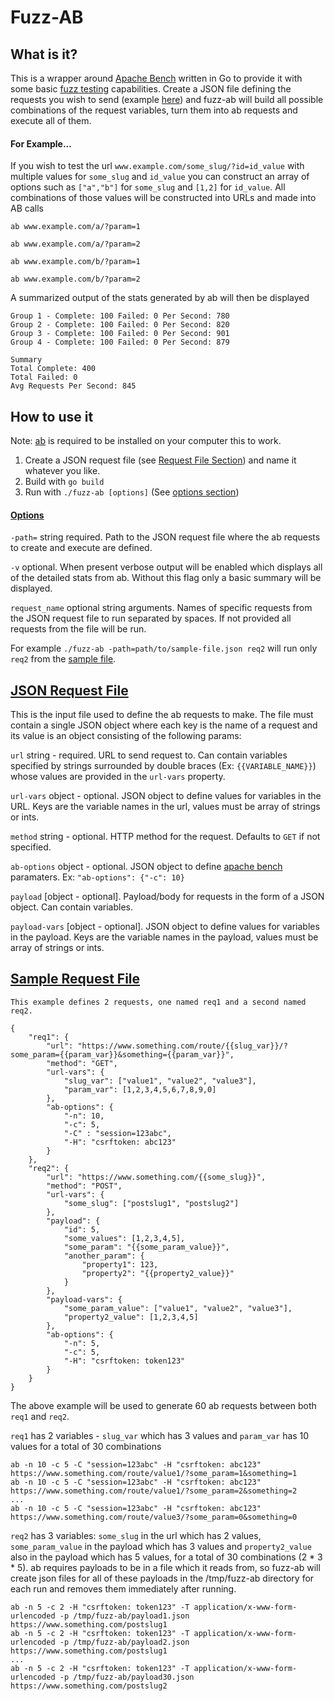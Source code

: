 # Fuzz-AB

## What is it?
This is a wrapper around [Apache Bench](https://httpd.apache.org/docs/2.4/programs/ab.html) written in Go to provide it with some basic [fuzz testing](https://en.wikipedia.org/wiki/Fuzzing) capabilities. Create a JSON file defining the requests you wish to send (example [here](#sample-request-file)) and fuzz-ab will build all possible combinations of the request variables, turn them into ab requests and execute all of them.

#### For Example...
If you wish to test the url `www.example.com/some_slug/?id=id_value` with multiple values for `some_slug` and `id_value` you can construct an array of options such as `["a","b"]` for `some_slug` and `[1,2]` for `id_value`. All combinations of those values will be constructed into URLs and made into AB calls

`ab www.example.com/a/?param=1`

`ab www.example.com/a/?param=2`

`ab www.example.com/b/?param=1`

`ab www.example.com/b/?param=2`

A summarized output of the stats generated by ab will then be displayed

```
Group 1 - Complete: 100 Failed: 0 Per Second: 780
Group 2 - Complete: 100 Failed: 0 Per Second: 820
Group 3 - Complete: 100 Failed: 0 Per Second: 901
Group 4 - Complete: 100 Failed: 0 Per Second: 879

Summary
Total Complete: 400
Total Failed: 0
Avg Requests Per Second: 845
```




## How to use it

Note: [ab](https://httpd.apache.org/docs/2.4/programs/ab.html) is required to be installed on your computer this to work. 

1. Create a JSON request file (see [Request File Section](#request-file)) and name it whatever you like.
2. Build with `go build`
3. Run with `./fuzz-ab [options]` (See [options section](#options))

#### [Options](#options)

`-path=` string required. Path to the JSON request file where the ab requests to create and execute are defined.

`-v` optional. When present verbose output will be enabled which displays all of the detailed stats from ab. Without this flag only a basic summary will be displayed.

`request_name` optional string arguments. Names of specific requests from the JSON request file to run separated by spaces. If not provided all requests from the file will be run. 

For example `./fuzz-ab -path=path/to/sample-file.json req2` will run only `req2` from the [sample file](#sample-request-file).

## [JSON Request File](#request-file)

This is the input file used to define the ab requests to make. The file must contain a single JSON object where each key is the name of a request and its value is an object consisting of the following params:

`url` string - required. URL to send request to. Can contain variables specified by strings surrounded by double braces (Ex: `{{VARIABLE_NAME}}`) whose values are provided in the `url-vars` property.

`url-vars` object - optional. JSON object to define values for variables in the URL. Keys are the variable names in the url, values must be array of strings or ints.

`method` string - optional. HTTP method for the request. Defaults to `GET` if not specified.

`ab-options` object - optional. JSON object to define [apache bench](https://httpd.apache.org/docs/2.4/programs/ab.html) paramaters. Ex: `"ab-options": {"-c": 10}`

`payload` [object - optional]. Payload/body for requests in the form of a JSON object. Can contain variables.

`payload-vars` [object - optional]. JSON object to define values for variables in the payload. Keys are the variable names in the payload, values must be array of strings or ints.


## [Sample Request File](#sample-request-file)

```
This example defines 2 requests, one named req1 and a second named req2.

{
    "req1": {
        "url": "https://www.something.com/route/{{slug_var}}/?some_param={{param_var}}&something={{param_var}}",
        "method": "GET",
        "url-vars": {
            "slug_var": ["value1", "value2", "value3"],
            "param_var": [1,2,3,4,5,6,7,8,9,0]
        },
        "ab-options": {
            "-n": 10,
            "-c": 5,
            "-C" : "session=123abc",
            "-H": "csrftoken: abc123"
        }
    },
    "req2": {
        "url": "https://www.something.com/{{some_slug}}",
        "method": "POST",
        "url-vars": {
            "some_slug": ["postslug1", "postslug2"]
        },
        "payload": {
            "id": 5,
            "some_values": [1,2,3,4,5],
            "some_param": "{{some_param_value}}",
            "another_param": {
                "property1": 123,
                "property2": "{{property2_value}}"
            }
        },
        "payload-vars": {
            "some_param_value": ["value1", "value2", "value3"],
            "property2_value": [1,2,3,4,5]
        },
        "ab-options": {
            "-n": 5,
            "-c": 5,
            "-H": "csrftoken: token123"
        }
    }
}

```

The above example will be used to generate 60 ab requests between both `req1` and `req2`. 

`req1` has 2 variables - `slug_var` which has 3 values and `param_var` has 10 values for a total of 30 combinations

```
ab -n 10 -c 5 -C "session=123abc" -H "csrftoken: abc123" https://www.something.com/route/value1/?some_param=1&something=1
ab -n 10 -c 5 -C "session=123abc" -H "csrftoken: abc123" https://www.something.com/route/value1/?some_param=2&something=2
...
ab -n 10 -c 5 -C "session=123abc" -H "csrftoken: abc123" https://www.something.com/route/value3/?some_param=0&something=0
```


`req2` has 3 variables: `some_slug` in the url which has 2 values, `some_param_value` in the payload which has 3 values and `property2_value` also in the payload which has 5 values, for a total of 30 combinations (2 * 3 * 5). ab requires payloads to be in a file which it reads from, so fuzz-ab will create json files for all of these payloads in the /tmp/fuzz-ab directory for each run and removes them immediately after running.

```
ab -n 5 -c 2 -H "csrftoken: token123" -T application/x-www-form-urlencoded -p /tmp/fuzz-ab/payload1.json https://www.something.com/postslug1
ab -n 5 -c 2 -H "csrftoken: token123" -T application/x-www-form-urlencoded -p /tmp/fuzz-ab/payload2.json https://www.something.com/postslug1
...
ab -n 5 -c 2 -H "csrftoken: token123" -T application/x-www-form-urlencoded -p /tmp/fuzz-ab/payload30.json https://www.something.com/postslug2
```